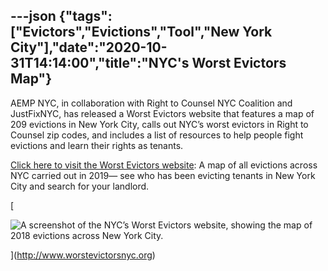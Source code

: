 ---json
{"tags":["Evictors","Evictions","Tool","New York City"],"date":"2020-10-31T14:14:00","title":"NYC's Worst Evictors Map"}
---

AEMP NYC, in collaboration with Right to Counsel NYC Coalition and JustFixNYC, has released a Worst Evictors website that features a map of 209 evictions in New York City, calls out NYC’s worst evictors in Right to Counsel zip codes, and includes a list of resources to help people fight evictions and learn their rights as tenants.

[Click here to visit the Worst Evictors website](http://www.worstevictorsnyc.org): A map of all evictions across NYC carried out in 2019— see who has been evicting tenants in New York City and search for your landlord.

[

![A screenshot of the NYC’s Worst Evictors website, showing the map of 2018 evictions across New York City.](/assets/uploads/Screen%2BShot%2B2019-05-06%2Bat%2B2.50.00%2BPM.jpg)

](http://www.worstevictorsnyc.org)